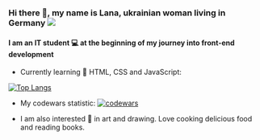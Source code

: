 
### Hi there 👋, my name is Lana, ukrainian woman living in Germany ![](https://komarev.com/ghpvc/?username=zarlana)
#### I am an IT student 💻 at the beginning of my journey into front-end development 
- Currently learning 🌱 HTML, CSS and JavaScript:

[![Top Langs](https://github-readme-stats.vercel.app/api/top-langs/?username=zarlana&layout=compact)](https://github.com/anuraghazra/github-readme-stats)

- My codewars statistic:
[![codewars](https://www.codewars.com/users/Zarlana/badges/small)](https://www.codewars.com/users/Zarlana) 

- I am also interested 👀 in art and drawing. Love cooking delicious food and reading books.







<!---
Zarlana/Zarlana is a ✨ special ✨ repository because its `README.md` (this file) appears on your GitHub profile.
You can click the Preview link to take a look at your changes.
--->
